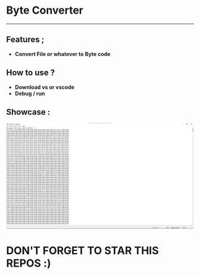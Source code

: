# Byte Converter

---

## Features ; </br>
- **Convert File or whatever to Byte code**

## How to use ? </br>
- **Download vs or vscode**
- **Debug / run**

## Showcase : </br>
![image img](/1.png)</br>

# DON'T FORGET TO STAR THIS REPOS :)
